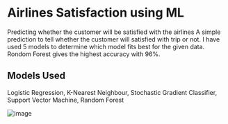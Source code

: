 # Airlines Satisfaction using ML
Predicting whether the customer will be satisfied with the airlines
A simple prediction to tell whether the customer will satisfied with trip or not. I have used 5 models to determine which model fits best for the given data. 
Rondom Forest gives the highest accuracy with 96%.

## Models Used 
Logistic Regression,
K-Nearest Neighbour,
Stochastic Gradient Classifier,
Support Vector Machine,
Random Forest 

![image](https://user-images.githubusercontent.com/65705434/213845989-059be658-5750-47b9-9079-b6700bc19752.png)
